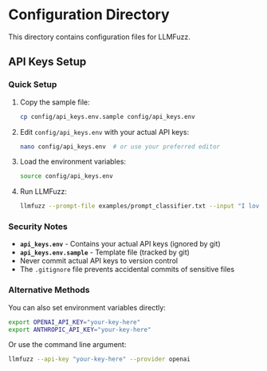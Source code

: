 # Configuration Directory

This directory contains configuration files for LLMFuzz.

## API Keys Setup

### Quick Setup
1. Copy the sample file:
   ```bash
   cp config/api_keys.env.sample config/api_keys.env
   ```

2. Edit `config/api_keys.env` with your actual API keys:
   ```bash
   nano config/api_keys.env  # or use your preferred editor
   ```

3. Load the environment variables:
   ```bash
   source config/api_keys.env
   ```

4. Run LLMFuzz:
   ```bash
   llmfuzz --prompt-file examples/prompt_classifier.txt --input "I love this!" --provider openai
   ```

### Security Notes

- **`api_keys.env`** - Contains your actual API keys (ignored by git)
- **`api_keys.env.sample`** - Template file (tracked by git)
- Never commit actual API keys to version control
- The `.gitignore` file prevents accidental commits of sensitive files

### Alternative Methods

You can also set environment variables directly:
```bash
export OPENAI_API_KEY="your-key-here"
export ANTHROPIC_API_KEY="your-key-here"
```

Or use the command line argument:
```bash
llmfuzz --api-key "your-key-here" --provider openai
``` 